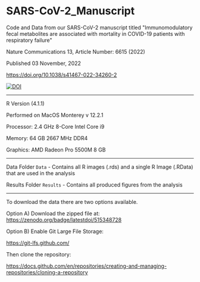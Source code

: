 # SARS-CoV-2_Manuscript
Code and Data from our SARS-CoV-2 manuscript titled "Immunomodulatory fecal metabolites are associated with mortality in COVID-19 
patients with respiratory failure" 


Nature Communications 13, Article Number: 6615 (2022)

Published 03 November, 2022

https://doi.org/10.1038/s41467-022-34260-2


[![DOI](https://zenodo.org/badge/515348728.svg)](https://zenodo.org/badge/latestdoi/515348728)

***
R Version (4.1.1)

Performed on MacOS Monterey v 12.2.1

Processor: 2.4 GHz 8-Core Intel Core i9

Memory: 64 GB 2667 MHz DDR4

Graphics: AMD Radeon Pro 5500M 8 GB
***
Data Folder
`Data` - Contains all R images (.rds) and a single R Image (.RData) that are used in the analysis

Results Folder
`Results` - Contains all produced figures from the analysis
***

To download the data there are two options available. 

Option A) Download the zipped file at: https://zenodo.org/badge/latestdoi/515348728

Option B) Enable Git Large File Storage:

https://git-lfs.github.com/

Then clone the repository:

https://docs.github.com/en/repositories/creating-and-managing-repositories/cloning-a-repository
